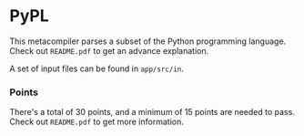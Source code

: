 # PyPL

This metacompiler parses a subset of the Python programming language. Check out `README.pdf` to get an advance
explanation.

A set of input files can be found in `app/src/in`.

### Points

There's a total of 30 points, and a minimum of 15 points are needed to pass. Check out `README.pdf` to get more
information.